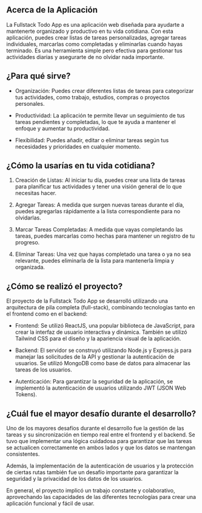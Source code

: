 
## Acerca de la Aplicación

La Fullstack Todo App es una aplicación web diseñada para ayudarte a mantenerte organizado y productivo en tu vida cotidiana. Con esta aplicación, puedes crear listas de tareas personalizadas, agregar tareas individuales, marcarlas como completadas y eliminarlas cuando hayas terminado. Es una herramienta simple pero efectiva para gestionar tus actividades diarias y asegurarte de no olvidar nada importante.

## ¿Para qué sirve?

- Organización: Puedes crear diferentes listas de tareas para categorizar tus actividades, como trabajo, estudios, compras o proyectos personales.

- Productividad: La aplicación te permite llevar un seguimiento de tus tareas pendientes y completadas, lo que te ayuda a mantener el enfoque y aumentar tu productividad.

- Flexibilidad: Puedes añadir, editar o eliminar tareas según tus necesidades y prioridades en cualquier momento.

## ¿Cómo la usarías en tu vida cotidiana?

1. Creación de Listas: Al iniciar tu día, puedes crear una lista de tareas para planificar tus actividades y tener una visión general de lo que necesitas hacer.

2. Agregar Tareas: A medida que surgen nuevas tareas durante el día, puedes agregarlas rápidamente a la lista correspondiente para no olvidarlas.

3. Marcar Tareas Completadas: A medida que vayas completando las tareas, puedes marcarlas como hechas para mantener un registro de tu progreso.

4. Eliminar Tareas: Una vez que hayas completado una tarea o ya no sea relevante, puedes eliminarla de la lista para mantenerla limpia y organizada.

## ¿Cómo se realizó el proyecto?

El proyecto de la Fullstack Todo App se desarrolló utilizando una arquitectura de pila completa (full-stack), combinando tecnologías tanto en el frontend como en el backend:

- Frontend: Se utilizó ReactJS, una popular biblioteca de JavaScript, para crear la interfaz de usuario interactiva y dinámica. También se utilizó Tailwind CSS para el diseño y la apariencia visual de la aplicación.

- Backend: El servidor se construyó utilizando Node.js y Express.js para manejar las solicitudes de la API y gestionar la autenticación de usuarios. Se utilizó MongoDB como base de datos para almacenar las tareas de los usuarios.

- Autenticación: Para garantizar la seguridad de la aplicación, se implementó la autenticación de usuarios utilizando JWT (JSON Web Tokens).

## ¿Cuál fue el mayor desafío durante el desarrollo?

Uno de los mayores desafíos durante el desarrollo fue la gestión de las tareas y su sincronización en tiempo real entre el frontend y el backend. Se tuvo que implementar una lógica cuidadosa para garantizar que las tareas se actualicen correctamente en ambos lados y que los datos se mantengan consistentes.

Además, la implementación de la autenticación de usuarios y la protección de ciertas rutas también fue un desafío importante para garantizar la seguridad y la privacidad de los datos de los usuarios.

En general, el proyecto implicó un trabajo constante y colaborativo, aprovechando las capacidades de las diferentes tecnologías para crear una aplicación funcional y fácil de usar.
